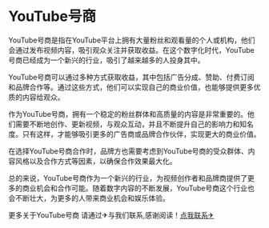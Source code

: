# YouTube号商

YouTube号商是指在YouTube平台上拥有大量粉丝和观看量的个人或机构，他们会通过发布视频内容，吸引观众关注并获取收益。在这个数字化时代，YouTube号商已经成为一个新兴的行业，吸引了越来越多的人投身其中。

YouTube号商可以通过多种方式获取收益，其中包括广告分成、赞助、付费订阅和品牌合作等。通过这些方式，他们可以实现自己的商业价值，也能够提供更多优质的内容给观众。

作为YouTube号商，拥有一个稳定的粉丝群体和高质量的内容是非常重要的。他们需要不断地创作、更新视频，与观众互动，并且不断提升自己的影响力和知名度。只有这样，才能够吸引更多的广告商或品牌合作伙伴，实现更大的商业价值。

在选择YouTube号商合作时，品牌方也需要考虑到YouTube号商的受众群体、内容风格以及合作方式等因素，以确保合作效果最大化。

总的来说，YouTube号商作为一个新兴的行业，为视频创作者和品牌商提供了更多的商业机会和合作可能。随着数字内容的不断发展，YouTube号商这个行业也会不断壮大，为更多的人带来商业机会和娱乐体验。

更多关于YouTube号商 请通过✈与我们联系,感谢阅读！[点我联系✈](https://m.G208.com)